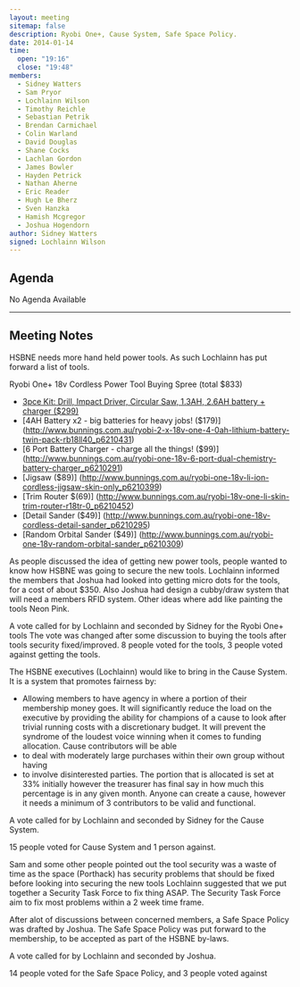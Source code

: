 ```yaml
---
layout: meeting
sitemap: false
description: Ryobi One+, Cause System, Safe Space Policy.
date: 2014-01-14
time:
  open: "19:16"
  close: "19:48"
members:
  - Sidney Watters
  - Sam Pryor
  - Lochlainn Wilson
  - Timothy Reichle
  - Sebastian Petrik
  - Brendan Carmichael
  - Colin Warland
  - David Douglas
  - Shane Cocks
  - Lachlan Gordon
  - James Bowler
  - Hayden Petrick
  - Nathan Aherne
  - Eric Reader
  - Hugh Le Bherz
  - Sven Hanzka
  - Hamish Mcgregor
  - Joshua Hogendorn
author: Sidney Watters
signed: Lochlainn Wilson
---
```


## Agenda

No Agenda Available

---

## Meeting Notes

HSBNE needs more hand held power tools. As such Lochlainn has put forward a list
of tools.

Ryobi One+ 18v Cordless Power Tool Buying Spree (total $833)

* [3pce Kit: Drill, Impact Driver, Circular Saw, 1.3AH, 2.6AH battery + charger ($299)](http://www.bunnings.com.au/18v-one-3pce-kit-drill-impact-driver-circular-saw_p6210467)
* [4AH Battery x2 - big batteries for heavy jobs! ($179)] (http://www.bunnings.com.au/ryobi-2-x-18v-one-4-0ah-lithium-battery-twin-pack-rb18ll40_p6210431)
* [6 Port Battery Charger - charge all the things! ($99)] (http://www.bunnings.com.au/ryobi-one-18v-6-port-dual-chemistry-battery-charger_p6210291)
* [Jigsaw ($89)] (http://www.bunnings.com.au/ryobi-one-18v-li-ion-cordless-jigsaw-skin-only_p6210399)
* [Trim Router $(69)] (http://www.bunnings.com.au/ryobi-18v-one-li-skin-trim-router-r18tr-0_p6210452)
* [Detail Sander ($49)] (http://www.bunnings.com.au/ryobi-one-18v-cordless-detail-sander_p6210295)
* [Random Orbital Sander ($49)] (http://www.bunnings.com.au/ryobi-one-18v-random-orbital-sander_p6210309)

As people discussed the idea of getting new power tools, people wanted to know
how HSBNE was going to secure the new tools. Lochlainn informed the members that
Joshua had looked into getting micro dots for the tools, for a cost of about
$350. Also Joshua had design a cubby/draw system that will need a members RFID
system. Other ideas where add like painting the tools Neon Pink.

A vote called for by Lochlainn and seconded by Sidney for the Ryobi One+ tools
The vote was changed after some discussion to buying the tools after tools
security fixed/improved. 8 people voted for the tools, 3 people voted against
getting the tools.

The HSBNE executives (Lochlainn) would like to bring in the Cause System. It is
a system that promotes fairness by:
* Allowing members to have agency in where a portion of their membership money
  goes. It will significantly reduce the load on the executive by providing the
  ability for champions of a cause to look after trivial running costs with a
  discretionary budget. It will prevent the syndrome of the loudest voice
  winning when it comes to funding allocation. Cause contributors will be able
* to deal with moderately large purchases within their own group without having
* to involve disinterested parties. The portion that is allocated is set at 33%
  initially however the treasurer has final say in how much this percentage is
  in any given month. Anyone can create a cause, however it needs a minimum of
  3 contributors to be valid and functional.

A vote called for by Lochlainn and seconded by Sidney for the Cause System.

15 people voted for Cause System and 1 person against.

Sam and some other people pointed out the tool security was a waste of time as
the space (Porthack) has security problems that should be fixed before looking
into securing the new tools Lochlainn suggested that we put together a Security
Task Force to fix thing ASAP. The Security Task Force aim to fix most problems
within a 2 week time frame.

After alot of discussions between concerned members, a Safe Space Policy was
drafted by Joshua. The Safe Space Policy was put forward to the membership, to
be accepted as part of the HSBNE by-laws.

A vote called for by Lochlainn and seconded by Joshua.

14 people voted for the Safe Space Policy, and 3 people voted against
